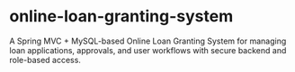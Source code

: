 # online-loan-granting-system
A Spring MVC + MySQL-based Online Loan Granting System for managing loan applications, approvals, and user workflows with secure backend and role-based access.
